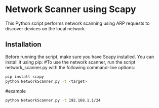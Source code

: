 # Network Scanner using Scapy

This Python script performs network scanning using ARP requests to discover devices on the local network.

## Installation

Before running the script, make sure you have Scapy installed. You can install it using pip:
#To use the network scanner, run the script network_scanner.py with the following command-line options:

```bash
pip install scapy
python NetworkScanner.py -t <target>
```
#example
```bash
python NetworkScanner.py -t 192.168.1.1/24
```
